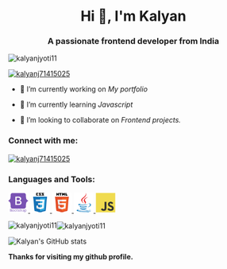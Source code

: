 <h1 align="center">Hi 👋, I'm Kalyan</h1>
<h3 align="center">A passionate frontend developer from India</h3>

<p align="left"> <img src="https://komarev.com/ghpvc/?username=kalyanjyoti11&label=Profile%20views&color=0e75b6&style=flat" alt="kalyanjyoti11" /> </p>


<p align="left"> <a href="https://twitter.com/kalyanj71415025" target="blank"><img src="https://img.shields.io/twitter/follow/kalyanj71415025?logo=twitter&style=for-the-badge" alt="kalyanj71415025" /></a> </p>

- 🔭 I’m currently working on *My portfolio*

- 🌱 I’m currently learning *Javascript*

- 👯 I’m looking to collaborate on *Frontend projects.*

<h3 align="left">Connect with me:</h3>
<p align="left">
<a href="https://twitter.com/kalyanj71415025" target="blank"><img align="center" src="https://raw.githubusercontent.com/rahuldkjain/github-profile-readme-generator/master/src/images/icons/Social/twitter.svg" alt="kalyanj71415025" height="30" width="40" /></a>
</p>

<h3 align="left">Languages and Tools:</h3>
<p align="left"> <a href="https://getbootstrap.com" target="_blank" rel="noreferrer"> <img src="https://raw.githubusercontent.com/devicons/devicon/master/icons/bootstrap/bootstrap-plain-wordmark.svg" alt="bootstrap" width="40" height="40"/> </a> <a href="https://www.w3schools.com/css/" target="_blank" rel="noreferrer"> <img src="https://raw.githubusercontent.com/devicons/devicon/master/icons/css3/css3-original-wordmark.svg" alt="css3" width="40" height="40"/> </a> <a href="https://www.w3.org/html/" target="_blank" rel="noreferrer"> <img src="https://raw.githubusercontent.com/devicons/devicon/master/icons/html5/html5-original-wordmark.svg" alt="html5" width="40" height="40"/> </a> <a href="https://www.java.com" target="_blank" rel="noreferrer"> <img src="https://raw.githubusercontent.com/devicons/devicon/master/icons/java/java-original.svg" alt="java" width="40" height="40"/> </a> <a href="https://developer.mozilla.org/en-US/docs/Web/JavaScript" target="_blank" rel="noreferrer"> <img src="https://raw.githubusercontent.com/devicons/devicon/master/icons/javascript/javascript-original.svg" alt="javascript" width="40" height="40"/> </a> </p>

<p><img align="left" src="https://github-readme-stats.vercel.app/api/top-langs?username=kalyanjyoti11&show_icons=true&locale=en&layout=compact&theme=dark&show" alt="kalyanjyoti11" /></p>


<p><img align="center" src="https://github-readme-streak-stats.herokuapp.com/?user=kalyanjyoti11&theme=dark&show" alt="kalyanjyoti11" /></p>


![Kalyan's GitHub stats](https://github-readme-stats.vercel.app/api?username=kalyanjyoti11&theme=dark&show_icons=true)


**Thanks for visiting my github profile.**


